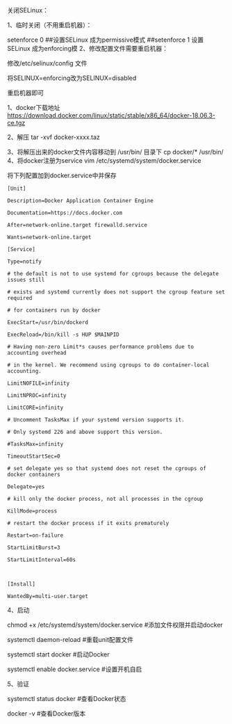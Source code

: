 关闭SELinux：

1、临时关闭（不用重启机器）：

setenforce 0                  ##设置SELinux 成为permissive模式                         ##setenforce 1 设置SELinux 成为enforcing模
2、修改配置文件需要重启机器：

修改/etc/selinux/config 文件

将SELINUX=enforcing改为SELINUX=disabled

重启机器即可


1、docker下载地址
https://download.docker.com/linux/static/stable/x86_64/docker-18.06.3-ce.tgz

2、解压
tar -xvf docker-xxxx.taz

3、将解压出来的docker文件内容移动到 /usr/bin/ 目录下
cp docker/* /usr/bin/
4、将docker注册为service
vim /etc/systemd/system/docker.service

将下列配置加到docker.service中并保存

```language
[Unit]

Description=Docker Application Container Engine

Documentation=https://docs.docker.com

After=network-online.target firewalld.service

Wants=network-online.target

[Service]

Type=notify

# the default is not to use systemd for cgroups because the delegate issues still

# exists and systemd currently does not support the cgroup feature set required

# for containers run by docker

ExecStart=/usr/bin/dockerd

ExecReload=/bin/kill -s HUP $MAINPID

# Having non-zero Limit*s causes performance problems due to accounting overhead

# in the kernel. We recommend using cgroups to do container-local accounting.

LimitNOFILE=infinity

LimitNPROC=infinity

LimitCORE=infinity

# Uncomment TasksMax if your systemd version supports it.

# Only systemd 226 and above support this version.

#TasksMax=infinity

TimeoutStartSec=0

# set delegate yes so that systemd does not reset the cgroups of docker containers

Delegate=yes

# kill only the docker process, not all processes in the cgroup

KillMode=process

# restart the docker process if it exits prematurely

Restart=on-failure

StartLimitBurst=3

StartLimitInterval=60s

 

[Install]

WantedBy=multi-user.target

```


4、启动

chmod +x /etc/systemd/system/docker.service             #添加文件权限并启动docker

systemctl daemon-reload                                                       #重载unit配置文件

systemctl start docker                                                             #启动Docker

systemctl enable docker.service                                           #设置开机自启

5、验证

systemctl status docker                                                         #查看Docker状态

docker -v                                                                                     #查看Docker版本